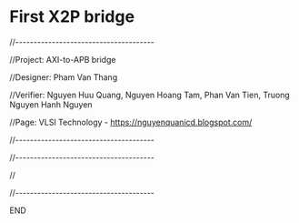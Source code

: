 # First X2P bridge
//--------------------------------------

//Project: AXI-to-APB bridge

//Designer:  Pham Van Thang

//Verifier:  Nguyen Huu Quang, Nguyen Hoang Tam, Phan Van Tien, Truong Nguyen Hanh Nguyen

//Page:    VLSI Technology - https://nguyenquanicd.blogspot.com/

//--------------------------------------


//--------------------------------------

//

//--------------------------------------

END
  

